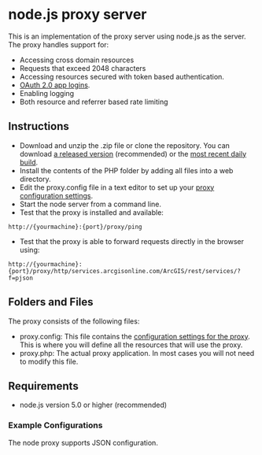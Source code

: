 # node.js proxy server
This is an implementation of the proxy server using node.js as the server. The proxy handles support for:

* Accessing cross domain resources
* Requests that exceed 2048 characters
* Accessing resources secured with token based authentication.
* [OAuth 2.0 app logins](https://developers.arcgis.com/en/authentication).
* Enabling logging
* Both resource and referrer based rate limiting

## Instructions

* Download and unzip the .zip file or clone the repository. You can download [a released version](https://github.com/Esri/resource-proxy/releases) (recommended) or the [most recent daily build](https://github.com/Esri/resource-proxy/archive/master.zip).
* Install the contents of the PHP folder by adding all files into a web directory.
* Edit the proxy.config file in a text editor to set up your [proxy configuration settings](../README.md#proxy-configuration-settings).
* Start the node server from a command line.
* Test that the proxy is installed and available:
```
http://{yourmachine}:{port}/proxy/ping
```
* Test that the proxy is able to forward requests directly in the browser using:
```
http://{yourmachine}:{port}/proxy/http/services.arcgisonline.com/ArcGIS/rest/services/?f=pjson
```

## Folders and Files

The proxy consists of the following files:
* proxy.config: This file contains the [configuration settings for the proxy](../README.md#proxy-configuration-settings). This is where you will define all the resources that will use the proxy.
* proxy.php: The actual proxy application. In most cases you will not need to modify this file.

## Requirements

* node.js version 5.0 or higher (recommended)

### Example Configurations

The node proxy supports JSON configuration.

